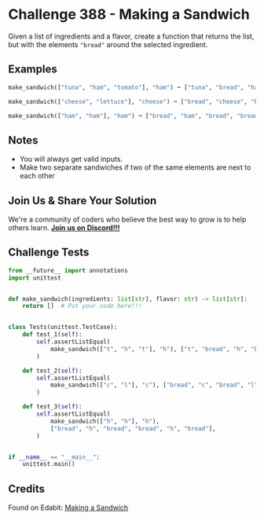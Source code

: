 # Challenge 388 - Making a Sandwich

Given a list of ingredients and a flavor, create a function that returns the list, but with the elements `"bread"` around the selected ingredient.

## Examples
```python
make_sandwich(["tuna", "ham", "tomato"], "ham") ➞ ["tuna", "bread", "ham", "bread", "tomato"]

make_sandwich(["cheese", "lettuce"], "cheese") ➞ ["bread", "cheese", "bread", "lettuce"]

make_sandwich(["ham", "ham"], "ham") ➞ ["bread", "ham", "bread", "bread", "ham", "bread"]
```
## Notes

- You will always get valid inputs.
- Make two separate sandwiches if two of the same elements are next to each other

## Join Us & Share Your Solution

We're a community of coders who believe the best way to grow is to help others learn. **[Join us on Discord!!!](https://discord.gg/sfHykntuGy)**

## Challenge Tests
```python
from __future__ import annotations
import unittest


def make_sandwich(ingredients: list[str], flavor: str) -> list[str]:
    return []  # Put your code here!!!


class Tests(unittest.TestCase):
    def test_1(self):
        self.assertListEqual(
            make_sandwich(["t", "h", "t"], "h"), ["t", "bread", "h", "bread", "t"]
        )

    def test_2(self):
        self.assertListEqual(
            make_sandwich(["c", "l"], "c"), ["bread", "c", "bread", "l"]
        )

    def test_3(self):
        self.assertListEqual(
            make_sandwich(["h", "h"], "h"),
            ["bread", "h", "bread", "bread", "h", "bread"],
        )


if __name__ == "__main__":
    unittest.main()
```
## Credits

Found on Edabit: [Making a Sandwich](https://edabit.com/challenge/cGaTqHsPfR5H6YBuj)
